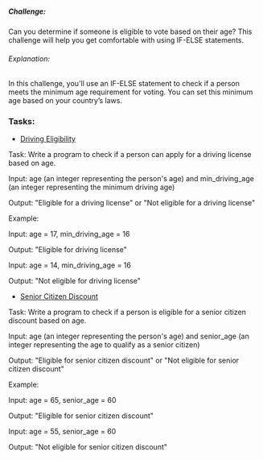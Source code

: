 ##### Challenge:
Can you determine if someone is eligible to vote based on their age? This challenge will help you get comfortable with 
using IF-ELSE statements.

###### Explanation:
In this challenge, you'll use an IF-ELSE statement to check if a person meets the minimum age requirement for voting. You can set this minimum age based on your country’s laws.

### Tasks:

* <a href="./src/drivingEligibility">Driving Eligibility</a>

Task: Write a program to check if a person can apply for a driving license based on age.

Input: age (an integer representing the person's age) and min_driving_age (an integer representing the minimum driving age)

Output: "Eligible for a driving license" or "Not eligible for a driving license"

Example:

Input: age = 17, min_driving_age = 16

Output: "Eligible for driving license"

Input: age = 14, min_driving_age = 16

Output: "Not eligible for driving license"

* <a href="./src/seniorCitizenDiscount">Senior Citizen Discount</a>

Task: Write a program to check if a person is eligible for a senior citizen discount based on age.

Input: age (an integer representing the person's age) and senior_age (an integer representing the age to qualify as a senior citizen)

Output: "Eligible for senior citizen discount" or "Not eligible for senior citizen discount"

Example:

Input: age = 65, senior_age = 60

Output: "Eligible for senior citizen discount"

Input: age = 55, senior_age = 60

Output: "Not eligible for senior citizen discount"
